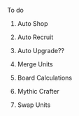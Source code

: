 To do

1. Auto Shop
2. Auto Recruit
3. Auto Upgrade??

4. Merge Units
5. Board Calculations
6. Mythic Crafter
7. Swap Units
